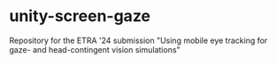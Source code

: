 # unity-screen-gaze
Repository for the ETRA '24 submission "Using mobile eye tracking for gaze- and head-contingent vision simulations"
